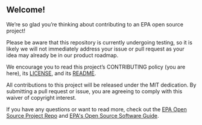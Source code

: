 ## Welcome!

We’re so glad you’re thinking about contributing to an EPA open source project!

Please be aware that this repository is currently undergoing testing, so it is likely we will not immediately address your issue or pull request as your idea may already be in our product roadmap. 

We encourage you to read this project’s CONTRIBUTING policy (you are here), its
[LICENSE](./LICENSE.md), and its [README](./README.md).

All contributions to this project will be released under the MIT dedication. By submitting a pull request or issue, you are agreeing to comply with this waiver of copyright interest.

If you have any questions or want to read more, check out the [EPA Open Source Project Repo](https://github.com/USEPA/open-source-projects) and [EPA's Open Source Software Guide](https://www.epa.gov/developers/code).